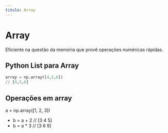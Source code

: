 ```yaml
---
titulo: Array
---
```




# Array

Eficiente na questão da memória que provê operações numéricas rápidas.

## Python    List para Array
~~~Python
array = np.array([4,5,6]) 
// [4,5,6]
~~~

## Operações em array
a = np.array([1, 2, 3])

- b = a + 2  // [3 4 5]
- b = a * 3  // [3 6 9]
